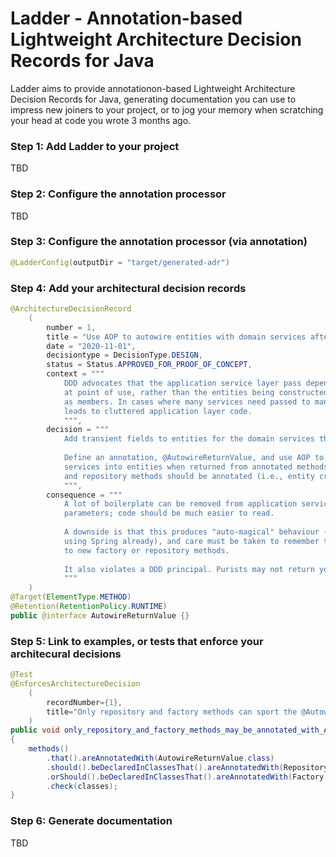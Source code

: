 # Ladder - Annotation-based Lightweight Architecture Decision Records for Java

Ladder aims to provide annotationon-based Lightweight Architecture Decision Records for Java, generating documentation 
you can use to impress new joiners to your project, or to jog your memory when scratching your head at code
you wrote 3 months ago.

### Step 1: Add Ladder to your project

TBD

### Step 2: Configure the annotation processor

TBD

### Step 3: Configure the annotation processor (via annotation)

```java
@LadderConfig(outputDir = "target/generated-adr")

```

### Step 4: Add your architectural decision records

```java
@ArchitectureDecisionRecord
    (
        number = 1,
        title = "Use AOP to autowire entities with domain services after construction",
        date = "2020-11-01",
        decisiontype = DecisionType.DESIGN,
        status = Status.APPROVED_FOR_PROOF_OF_CONCEPT,
        context = """
            DDD advocates that the application service layer pass dependencies to entities
            at point of use, rather than the entities being constructed with the services 
            as members. In cases where many services need passed to many methods, this 
            leads to cluttered application layer code.  
            """,
        decision = """
            Add transient fields to entities for the domain services they require.
            
            Define an annotation, @AutowireReturnValue, and use AOP to autowire domain 
            services into entities when returned from annotated methods. Only factory 
            and repository methods should be annotated (i.e., entity creation and retrieval).
            """,
        consequence = """
            A lot of boilerplate can be removed from application services and domain entity 
            parameters; code should be much easier to read.
            
            A downside is that this produces "auto-magical" behaviour (but, hey, you're 
            using Spring already), and care must be taken to remember to add the annotation 
            to new factory or repository methods.
                       
            It also violates a DDD principal. Purists may not return your calls.  
            """
    )
@Target(ElementType.METHOD)
@Retention(RetentionPolicy.RUNTIME)
public @interface AutowireReturnValue {}

```

### Step 5: Link to examples, or tests that enforce your architecural decisions

```java
@Test
@EnforcesArchitectureDecision
    (
        recordNumber={1},
        title="Only repository and factory methods can sport the @AutowireReturnValue annotation"
    )
public void only_repository_and_factory_methods_may_be_annotated_with_AutowireReturnValue()
{
    methods()
        .that().areAnnotatedWith(AutowireReturnValue.class)
        .should().beDeclaredInClassesThat().areAnnotatedWith(Repository.class)
        .orShould().beDeclaredInClassesThat().areAnnotatedWith(Factory.class)
        .check(classes);
}
```

### Step 6: Generate documentation

TBD
